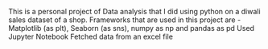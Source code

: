This is a personal project of Data analysis that I did using python on a diwali sales dataset of a shop. 
Frameworks that are used in this project are - Matplotlib (as plt), Seaborn (as sns), numpy as np and pandas as pd
Used Jupyter Notebook
Fetched data from an excel file
